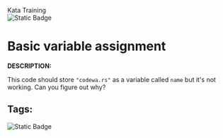 Kata Training <br>
![Static Badge](https://img.shields.io/badge/8kyu%20-%20black?style=flat&logo=codewars&labelColor=B1361E&color=black)

# Basic variable assignment

**DESCRIPTION:**

This code should store `"codewa.rs"` as a variable called `name` but it's not working. Can you figure out why?

## Tags:

![Static Badge](https://img.shields.io/badge/debugging%20-%20darkcyan?style=plastic)
